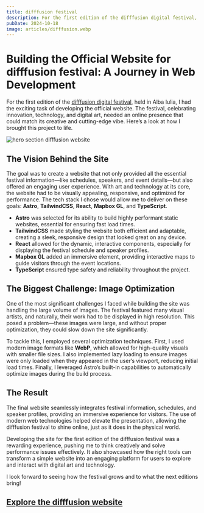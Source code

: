 ```yaml
---
title: difffusion festival
description: For the first edition of the difffusion digital festival, held in Alba Iulia, I had the exciting task of developing the official website. The festival, celebrating innovation, technology, and digital art, needed an online presence that could match its creative and cutting-edge vibe. Here’s a look at how I brought this project to life.
pubDate: 2024-10-18
image: articles/difffusion.webp
---
```



# Building the Official Website for difffusion festival: A Journey in Web Development

For the first edition of the [difffusion digital festival]((https://difffusion.ro)), held in Alba Iulia, I had the exciting task of developing the official website. The festival, celebrating innovation, technology, and digital art, needed an online presence that could match its creative and cutting-edge vibe. Here’s a look at how I brought this project to life.

![hero section difffusion website](/articles/difffusion.webp)

##  The Vision Behind the Site
The goal was to create a website that not only provided all the essential festival information—like schedules, speakers, and event details—but also offered an engaging user experience. With art and technology at its core, the website had to be visually appealing, responsive, and optimized for performance. The tech stack I chose would allow me to deliver on these goals: **Astro**, **TailwindCSS**, **React**, **Mapbox GL**, and **TypeScript**.

- **Astro** was selected for its ability to build highly performant static websites, essential for ensuring fast load times.
- **TailwindCSS** made styling the website both efficient and adaptable, creating a sleek, responsive design that looked great on any device.
- **React** allowed for the dynamic, interactive components, especially for displaying the festival schedule and speaker profiles.
- **Mapbox GL** added an immersive element, providing interactive maps to guide visitors through the event locations.
- **TypeScript** ensured type safety and reliability throughout the project.

## The Biggest Challenge: Image Optimization
One of the most significant challenges I faced while building the site was handling the large volume of images. The festival featured many visual artists, and naturally, their work had to be displayed in high resolution. This posed a problem—these images were large, and without proper optimization, they could slow down the site significantly.

To tackle this, I employed several optimization techniques. First, I used modern image formats like **WebP**, which allowed for high-quality visuals with smaller file sizes. I also implemented lazy loading to ensure images were only loaded when they appeared in the user’s viewport, reducing initial load times. Finally, I leveraged Astro’s built-in capabilities to automatically optimize images during the build process.

## The Result
The final website seamlessly integrates festival information, schedules, and speaker profiles, providing an immersive experience for visitors. The use of modern web technologies helped elevate the presentation, allowing the difffusion festival to shine online, just as it does in the physical world.

Developing the site for the first edition of the difffusion festival was a rewarding experience, pushing me to think creatively and solve performance issues effectively. It also showcased how the right tools can transform a simple website into an engaging platform for users to explore and interact with digital art and technology.

I look forward to seeing how the festival grows and to what the next editions bring!

## [Explore the difffusion website](https://difffusion.ro)